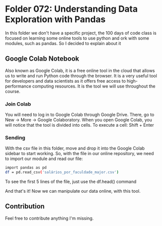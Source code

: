 # Folder 072: Understanding Data Exploration with Pandas

In this folder we don't have a specific project, the 100 days of code class is focused on learning some online tools to use python and ork with some modules, such as pandas.
So I decided to explain about it

## Google Colab Notebook

Also known as Google Colab, it is a free online tool in the cloud that allows us to write and run Python code through the browser. It is a very useful tool for developers and data scientists as it offers free access to high-performance computing resources. It is the tool we will use throughout the course.

### Join Colab

You will need to log in to Google Colab through Google Drive. There, go to New → More → Google Colaboratory.
When you open Google Colab, you will notice that the tool is divided into cells. To execute a cell: Shift + Enter

### Sending

With the csv file in this folder, move and drop it into the Google Colab sidebar to start working. So, with the file in our online repository, we need to import our module and read our file:
```bash
import pandas as pd
df = pd.read_csv('salários_por_faculdade_major.csv')
```

To see the first 5 lines of the file, just use the df.head() command


And that's it! Now we can manipulate our data online, with this tool.

## Contribution

Feel free to contribute anything I'm missing.